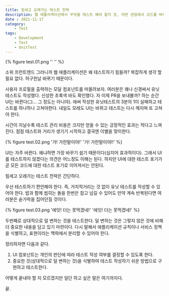 ```yaml
---
title: 힘세고 오래가는 테스트 전략
description: 웹 애플리케이션에서 무엇을 테스트 해야 할지 또, 어떤 관점에서 코드를 바라봐야 장기적으로도 유용한 결과물을 만들 수 있는지 이야기합니다.
date : 2021-11-17
category:
    - Test
tags:
    - Development
    - Test
    - UnitTest
---
```


{% figure test.01.png '' '' %}

소위 프런트엔드 그러니까 웹 애플리케이션은 왜 테스트하기 힘들까? 복잡하게 생각 할 필요 없다. 허구헌날 바뀌기 때문이다.

사용자 프로필을 출력하는 모달 컴포넌트를 떠올려보자. 여러분은 꽤나 신경써서 유닛 테스트도 작성했다. 신성한 초록색 바도 확인했다. 자 이제 PR을 보내볼까? 하는 순간 UI는 바뀐다(그... 그 정도는 아니야). 애써 작성한 유닛테스트의 3분의 1이 실패하고 테스트를 하나하나 고쳐야한다. 내일도 모레도 UI는 바뀌고 테스트는 다시 깨지며 또 고쳐야 한다.

시간이 지날수록 테스트 관리 비용은 크지만 얻을 수 있는 긍정적인 효과는 적다고 느껴진다. 점점 테스트와 거리가 생기기 시작하고 결국엔 이별을 맞이한다.

{% figure test.02.png '가! 가란말이야!' '가! 가란말이야!!' %}

UI는 자주 바뀐다. 왜냐하면 가장 바꾸기 쉽기 때문이다(심지어 효과적이다). 그래서 UI를 테스트하지 않겠다는 의견은 어느정도 이해는 된다. 하지만 UI에 대한 테스트 포기가 곧 모든 코드에 대한 테스트 포기로 이어져서는 안된다.

힘세고 오래가는 테스트 전략은 간단하다.

우선 테스트하기 편안해야 한다. 즉, 거치적거리는 것 없이 유닛 테스트를 작성할 수 있어야 한다. 밥과 함께 씹히는 돌을 한번은 참고 넘길 수 있어도 만약 계속 반복된다면 여러분은 숟가락을 집어던질 것이다.

{% figure test.03.png '에잇! 더는 못먹겠네!' '에잇! 더는 못먹겠네!' %}

두번째로 상대적으로 덜 변하는 것을 테스트한다. 덜 변하는 것은 그렇지 않은 것에 비해 더 중요한 내용을 담고 있기 마련이다. 다시 말해서 애플리케이션 규칙이나 서비스 정책을 식별하고, 표현이라는 맥락에서 분리할 수 있어야 한다.

정리하자면 다음과 같다.

 1. UI 컴포넌트는 개인의 판단에 따라 테스트 작성 여부를 결정할 수 있도록 한다.
 2. 중요한 것(상대적으로 덜 변하는 것)을 식별하여 테스트 작성하기 쉬운 방법으로 구현하고 테스트한다.
 
어떻게 끝내야 할 지 모르겠지만 일단 하고 싶은 말은 여기까지다. 

끝.
